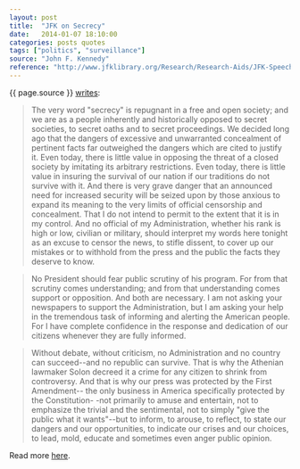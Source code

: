 ```yaml
---
layout: post
title:  "JFK on Secrecy"
date:   2014-01-07 18:10:00
categories: posts quotes
tags: ["politics", "surveillance"]
source: "John F. Kennedy"
reference: "http://www.jfklibrary.org/Research/Research-Aids/JFK-Speeches/American-Newspaper-Publishers-Association_19610427.aspx"
---
```


{{ page.source }} [writes]({{page.reference}}):

> The very word "secrecy" is repugnant in a free and open society; and we are as a people inherently and historically opposed to secret societies, to secret oaths and to secret proceedings. We decided long ago that the dangers of excessive and unwarranted concealment of pertinent facts far outweighed the dangers which are cited to justify it. Even today, there is little value in opposing the threat of a closed society by imitating its arbitrary restrictions. Even today, there is little value in insuring the survival of our nation if our traditions do not survive with it. And there is very grave danger that an announced need for increased security will be seized upon by those anxious to expand its meaning to the very limits of official censorship and concealment. That I do not intend to permit to the extent that it is in my control. And no official of my Administration, whether his rank is high or low, civilian or military, should interpret my words here tonight as an excuse to censor the news, to stifle dissent, to cover up our mistakes or to withhold from the press and the public the facts they deserve to know.

> No President should fear public scrutiny of his program. For from that scrutiny comes understanding; and from that understanding comes support or opposition. And both are necessary. I am not asking your newspapers to support the Administration, but I am asking your help in the tremendous task of informing and alerting the American people. For I have complete confidence in the response and dedication of our citizens whenever they are fully informed.

> Without debate, without criticism, no Administration and no country can succeed--and no republic can survive. That is why the Athenian lawmaker Solon decreed it a crime for any citizen to shrink from controversy. And that is why our press was protected by the First Amendment-- the only business in America specifically protected by the Constitution- -not primarily to amuse and entertain, not to emphasize the trivial and the sentimental, not to simply "give the public what it wants"--but to inform, to arouse, to reflect, to state our dangers and our opportunities, to indicate our crises and our choices, to lead, mold, educate and sometimes even anger public opinion.

Read more [here]({{page.reference}}).